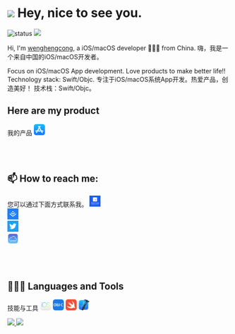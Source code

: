 <h1><img src="https://emojis.slackmojis.com/emojis/images/1531849430/4246/blob-sunglasses.gif?1531849430" width="30"/> Hey, nice to see you.</h1>

![status](https://img.shields.io/badge/status-working-red) ![](https://visitor-badge.glitch.me/badge?page_id=github.com/wenghengcong)

Hi, I'm [wenghengcong](https://wenghengcong.com), a iOS/macOS developer 👨🏻‍💻 from China.
嗨，我是一个来自中国的iOS/macOS开发者。

Focus on iOS/macOS App development. Love products to make better life!! 
Technology stack: Swift/Objc.
专注于iOS/macOS系统App开发。热爱产品，创造美好！
技术栈：Swift/Objc。


## Here are my product
我的产品
  <code>[<img src="https://github.com/wenghengcong/wenghengcong/blob/main/imags/App%20Store.png" height="25"/>](https://wenghengcong.com) </code>
<br />
<br />
<br />

## 📫 How to reach me:
您可以通过下面方式联系我。
  <code>[<img src="https://github.com/wenghengcong/wenghengcong/blob/main/imags/logo_512.png" height="25"/>](https://wenghengcong.com/) </code>
  <code>[<img src="https://github.com/wenghengcong/wenghengcong/blob/main/imags/juejin.jpeg" height="25"/>](https://juejin.cn/user/1926000099473111) </code>
  <code>[<img src="https://github.com/wenghengcong/wenghengcong/blob/main/imags/twitter.png" height="25"/>](https://twitter.com/wenghengcong) </code>
    <code>[<img src="https://github.com/wenghengcong/wenghengcong/blob/main/imags/icloud-email.png" height="25"/>](mailto:wenghengcong@icloud.com) </code>
<br />
<br />
<br />

## 👨🏻‍💻 Languages and Tools
技能与工具
  <code><img height="25" src="https://github.com/wenghengcong/wenghengcong/blob/main/imags/ios.png"></code>
  <code><img height="25" src="https://github.com/wenghengcong/wenghengcong/blob/main/imags/objc.png?raw=true"></code>
  <code><img height="25" src="https://raw.githubusercontent.com/github/explore/80688e429a7d4ef2fca1e82350fe8e3517d3494d/topics/swift/swift.png"></code>
  <code><img height="25" src="https://raw.githubusercontent.com/github/explore/80688e429a7d4ef2fca1e82350fe8e3517d3494d/topics/xcode/xcode.png"></code>
 <br />

<a href="http://www.wenghengcong.com/">
<img height="200px" src="https://github-readme-stats.vercel.app/api?username=wenghengcong&show_icons=true&theme=swift" />
<img height="200px" src="https://github-readme-stats.vercel.app/api/top-langs/?username=wenghengcong&hide=c%2B%2B,Rich%20Text%20Format" />
</a>
